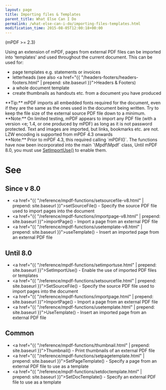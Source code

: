 ```yaml
---
layout: page
title: Importing files & Templates
parent_title: What Else Can I Do
permalink: /what-else-can-i-do/importing-files-templates.html
modification_time: 2015-08-05T12:00:18+00:00
---
```


(mPDF >= 2.3)

Using an extension of mPDF, pages from external PDF files can be imported into 'templates' and used throughout the
current document. This can be used for:

- page templates e.g. statements or invoices
- letterheads (see also <a href="{{ "/headers-footers/headers-footers.html" | prepend: site.baseurl }}">Headers & Footers</a>)
- a whole document template
- create thumbnails as handouts etc. from a document you have produced

<div class="alert alert-success" role="alert" markdown="1">
  **Tip:** mPDF imports all embedded fonts required for the document, even if they are the same as the
  ones used in the document being written. Try to keep the file size of the external source PDF file down to a minimum.
</div>

<div class="alert alert-info" role="alert" markdown="1">
  **Note:** On limited testing, mPDF appears to import any PDF file (with a version &lte; 1.4, or one
  produced by mPDF) as long as it is not password protected. Text and images are imported, but links, bookmarks etc.
  are not. LZW encoding is supported from mPDF 4.3 onwards
</div>

<div class="alert alert-info" role="alert" markdown="1">
  **Note:** Prior to mPDF 4.3, this required calling `mPDFI()`. The functions have now been incorporated
  into the main `\Mpdf\Mpdf` class, Until mPDF 8.0, you must use
  <a href="{{ "/reference/mpdf-functions/setimportuse.html" | prepend: site.baseurl }}">SetImportUse()</a> to
  enable them.
</div>

# See

## Since v 8.0

- <a href="{{ "/reference/mpdf-functions/setsourcefile-v8.html" | prepend: site.baseurl }}">setSourceFile()</a> - Specify the source PDF file used to import pages into the document
- <a href="{{ "/reference/mpdf-functions/importpage-v8.html" | prepend: site.baseurl }}">importPage()</a> - Import a page from an external PDF file
- <a href="{{ "/reference/mpdf-functions/usetemplate-v8.html" | prepend: site.baseurl }}">useTemplate()</a> - Insert an imported page from an external PDF file


## Until 8.0

- <a href="{{ "/reference/mpdf-functions/setimportuse.html" | prepend: site.baseurl }}">SetImportUse()</a> - Enable the use of imported PDF files or templates
- <a href="{{ "/reference/mpdf-functions/setsourcefile.html" | prepend: site.baseurl }}">SetSourceFile()</a> - Specify the source PDF file used to import pages into the document
- <a href="{{ "/reference/mpdf-functions/importpage.html" | prepend: site.baseurl }}">ImportPage()</a> - Import a page from an external PDF file
- <a href="{{ "/reference/mpdf-functions/usetemplate.html" | prepend: site.baseurl }}">UseTemplate()</a> - Insert an imported page from an external PDF file

## Common

- <a href="{{ "/reference/mpdf-functions/thumbnail.html" | prepend: site.baseurl }}">Thumbnail()</a> - Print thumbnails of an external PDF file
- <a href="{{ "/reference/mpdf-functions/setpagetemplate.html" | prepend: site.baseurl }}">SetPageTemplate()</a> - Specify a page from an external PDF file to use as a template
- <a href="{{ "/reference/mpdf-functions/setdoctemplate.html" | prepend: site.baseurl }}">SetDocTemplate()</a> - Specify an external PDF file to use as a template
